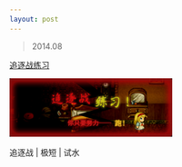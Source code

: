 ```yaml
---
layout: post
---
```


> 2014.08

[追逐战练习](http://oneeyedeagle.lofter.com/post/456402_2d0554a)

![](images/sig_game_the_chase.png)

追逐战 | 极短 | 试水
